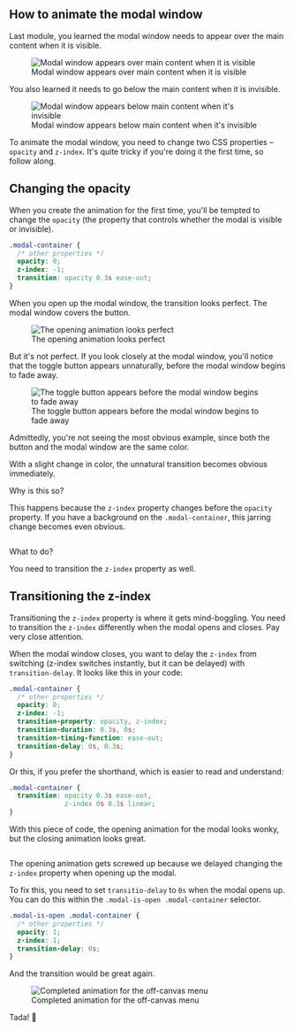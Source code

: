 




## How to animate the modal window

Last module, you learned the modal window needs to appear over the main content when it is visible.

<figure>
  <img src="../../images/components/modal/01-setup-modal-open.png" alt="Modal window appears over main content when it is visible">
  <figcaption>Modal window appears over main content when it is visible</figcaption>
</figure>

You also learned it needs to go below the main content when it is invisible.

<figure>
  <img src="../../images/components/modal/01-setup-modal-closed.png" alt="Modal window appears below main content when it's invisible">
  <figcaption>Modal window appears below main content when it's invisible</figcaption>
</figure>

To animate the modal window, you need to change two CSS properties – `opacity` and `z-index`. It's quite tricky if you're doing it the first time, so follow along.

## Changing the opacity

When you create the animation for the first time, you'll be tempted to change the `opacity` (the property that controls whether the modal is visible or invisible).

```css
.modal-container {
  /* other properties */
  opacity: 0;
  z-index: -1;
  transition: opacity 0.3s ease-out;
}
```

When you open up the modal window, the transition looks perfect. The modal window covers the button.

<figure>
  <img src="../../images/components/modal/02-perfect-open.gif" alt="The opening animation looks perfect">
  <figcaption>The opening animation looks perfect</figcaption>
</figure>

But it's not perfect. If you look closely at the modal window, you'll notice that the toggle button appears unnaturally, before the modal window begins to fade away.

<figure>
  <img src="../../images/components/modal/02-wonky-close.gif" alt="The toggle button appears before the modal window begins to fade away">
  <figcaption>The toggle button appears before the modal window begins to fade away</figcaption>
</figure>

Admittedly, you're not seeing the most obvious example, since both the button and the modal window are the same color.

With a slight change in color, the unnatural transition becomes obvious immediately.



Why is this so?

This happens because the `z-index` property changes before the `opacity` property. If you have a background on the `.modal-container`, this jarring change becomes even obvious.

<figure>
  <img src="../../images/components/modal/" alt="">
  <figcaption></figcaption>
</figure>

What to do?

You need to transition the `z-index` property as well.

## Transitioning the z-index

Transitioning the `z-index` property is where it gets mind-boggling. You need to transition the `z-index` differently when the modal opens and closes. Pay very close attention.

When the modal window closes, you want to delay the `z-index` from switching (z-index switches instantly, but it can be delayed) with `transition-delay`. It looks like this in your code:

```css
.modal-container {
  /* other properties */
  opacity: 0;
  z-index: -1;
  transition-property: opacity, z-index;
  transition-duration: 0.3s, 0s;
  transition-timing-function: ease-out;
  transition-delay: 0s, 0.3s;
}
```

Or this, if you prefer the shorthand, which is easier to read and understand:

```css
.modal-container {
  transition: opacity 0.3s ease-out,
              z-index 0s 0.3s linear;
}
```

With this piece of code, the opening animation for the modal looks wonky, but the closing animation looks great.

<figure>
   <img src="../../images/components/modal/02-wonky-open.gif" alt="">
   <figcaption></figcaption>
 </figure>

The opening animation gets screwed up because we delayed changing the `z-index` property when opening up the modal.

To fix this, you need to set `transitio-delay` to `0s` when the modal opens up. You can do this within the `.modal-is-open .modal-container` selector.

```css
.modal-is-open .modal-container {
  /* other properties */
  opacity: 1;
  z-index: 1;
  transition-delay: 0s;
}
```

And the transition would be great again.

<figure>
  <img src="../../images/components/modal/02-complete.gif" alt="Completed animation for the off-canvas menu">
  <figcaption>Completed animation for the off-canvas menu</figcaption>
</figure>

Tada! 🎉